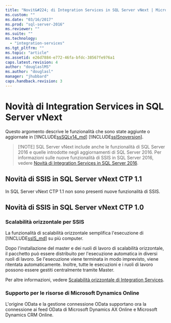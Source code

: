```yaml
---
title: "Novit&#224; di Integration Services in SQL Server vNext | Microsoft Docs"
ms.custom: ""
ms.date: "03/16/2017"
ms.prod: "sql-server-2016"
ms.reviewer: ""
ms.suite: ""
ms.technology: 
  - "integration-services"
ms.tgt_pltfrm: ""
ms.topic: "article"
ms.assetid: e26d7884-e772-46fa-bfdc-38567fe976a1
caps.latest.revision: 4
author: "douglaslMS"
ms.author: "douglasl"
manager: "jhubbard"
caps.handback.revision: 3
---
```

# Novit&#224; di Integration Services in SQL Server vNext
Questo argomento descrive le funzionalità che sono state aggiunte o aggiornate in [!INCLUDE[ssSQLv14_md](../includes/sssqlv14-md.md)] [!INCLUDE[ssISnoversion](../includes/ssisnoversion-md.md)].

>   [!NOTE] SQL Server vNext include anche le funzionalità di SQL Server 2016 e quelle introdotte negli aggiornamenti di SQL Server 2016. Per informazioni sulle nuove funzionalità di SSIS in SQL Server 2016, vedere [Novità di Integration Services in SQL Server 2016](../integration-services/what-s-new-in-integration-services-in-sql-server-2016.md).

## <a name="new-in-ssis-in-sql-server-vnext-ctp-11"></a>Novità di SSIS in SQL Server vNext CTP 1.1

In SQL Server vNext CTP 1.1 non sono presenti nuove funzionalità di SSIS.

## <a name="new-in-ssis-in-sql-server-vnext-ctp-10"></a>Novità di SSIS in SQL Server vNext CTP 1.0

### <a name="scale-out-for-ssis"></a>Scalabilità orizzontale per SSIS

La funzionalità di scalabilità orizzontale semplifica l'esecuzione di [!INCLUDE[ssIS_md](../includes/ssis-md.md)] su più computer. 
   
Dopo l'installazione del master e dei ruoli di lavoro di scalabilità orizzontale, il pacchetto può essere distribuito per l'esecuzione automatica in diversi ruoli di lavoro. Se l'esecuzione viene terminata in modo imprevisto, viene ritentata automaticamente. Inoltre, tutte le esecuzioni e i ruoli di lavoro possono essere gestiti centralmente tramite Master.
   
Per altre informazioni, vedere [Scalabilità orizzontale di Integration Services](../integration-services/integration-services-ssis-scale-out.md).
   
### <a name="support-for-microsoft-dynamics-online-resources"></a>Supporto per le risorse di Microsoft Dynamics Online

L'origine OData e la gestione connessione OData supportano ora la connessione ai feed OData di Microsoft Dynamics AX Online e Microsoft Dynamics CRM Online.
